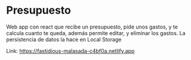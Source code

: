 # Presupuesto
Web app con react que recibe un presupuesto, pide unos gastos, y te calcula  cuanto te queda, además permite editar, y eliminar los gastos. La persistencia de datos la hace en Local Storage

Link: [https://fastidious-malasada-c4bf0a.netlify.app ](https://mmplandegastosreact.netlify.app/)
